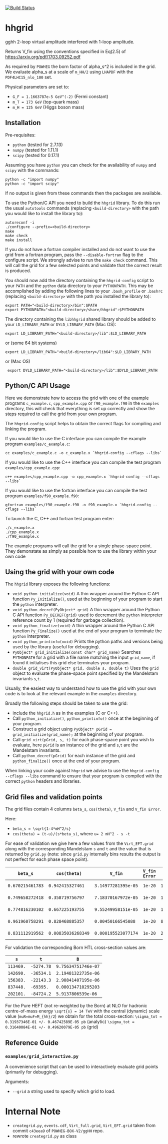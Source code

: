 [![Build Status](https://travis-ci.org/mppmu/hhgrid.svg?branch=master)](https://travis-ci.org/mppmu/hhgrid)

# hhgrid

gghh 2-loop virtual amplitude interfered with 1-loop amplitude.

Returns V_fin using the conventions specified in Eq(2.5) of https://arxiv.org/pdf/1703.09252.pdf

As required by `POWHEG` the born factor of alpha_s^2 is included in the grid. We evaluate alpha_s at a scale of `m_HH/2` using `LHAPDF` with the `PDF4LHC15_nlo_100` set.

Physical parameters are set to:
* `G_F = 1.1663787e-5 GeV^(-2)` (Fermi constant)
* `m_T = 173 GeV` (top-quark mass)
* `m_H = 125 GeV` (Higgs boson mass)

## Installation

Pre-requisites:
* `python` (tested for 2.7.13)
* `numpy` (tested for 1.11.1)
* `scipy` (tested for 0.17.1)

Assuming you have `python` you can check for the availability of `numpy` and `scipy` with the commands:
```shell
python -c "import numpy"
python -c "import scipy"
```
If no output is given from these commands then the packages are available.
 
To use the Python/C API you need to build the `hhgrid` library. 
 To do this run the usual `autotools` commands (replacing `<build-directory>` with the path you would like to install the library to):
```shell
autoreconf -i
./configure --prefix=<build-directory>
make
make check
make install
```
If you do not have a fortran compiler installed and do not want to use the grid from a fortran program, pass the `--disable-fortran` flag to the configure script.
 We strongly advise to run the `make check` command. This will call the grid for a few selected points and validate that the correct result is produced. 
 
You should now add the directory containing the `hhgrid-config` script to your `PATH` and the `python` data directory to your `PYTHONPATH`. This may be accomplished by adding the following lines to your `.bash_profile` or `.bashrc` (replacing `<build-directory>` with the path you installed the library to):
```shell
export PATH="<build-directory>/bin":$PATH
export PYTHONPATH="<build-directory>/share/hhgrid":$PYTHONPATH
```
 
The directory containing the `libhhgrid` shared library should be added to your `LD_LIBRARY_PATH` or `DYLD_LIBRARY_PATH` (Mac OS):
```shell
export LD_LIBRARY_PATH="<build-directory>/lib":$LD_LIBRARY_PATH
```
or (some 64 bit systems)
```shell
export LD_LIBRARY_PATH="<build-directory>/lib64":$LD_LIBRARY_PATH
```
or (Mac OS)
```shell
 export DYLD_LIBRARY_PATH="<build-directory>/lib":$DYLD_LIBRARY_PATH
```

## Python/C API Usage

Here we demonstrate how to access the grid with one of the example programs `c_example.c`, `cpp_example.cpp` or `f90_example.f90` in the `examples` directory,
this will check that everything is set up correctly and show the steps required to call the grid from your own program.

The `hhgrid-config` script helps to obtain the correct flags for compiling and linking the program.

If you would like to use the C interface you can compile the example program `examples/c_example.c`:
```shell
cc examples/c_example.c -o c_example.x `hhgrid-config --cflags --libs`
```

If you would like to use the C++ interface you can compile the test program `examples/cpp_example.cpp`:
```shell
c++ examples/cpp_example.cpp -o cpp_example.x `hhgrid-config --cflags --libs`
```

If you would like to use the fortran interface you can compile the test program `examples/f90_example.f90`:
```shell
gfortran examples/f90_example.f90 -o f90_example.x `hhgrid-config --cflags --libs`
```

To launch the C, C++ and fortran test program enter:
```shell
./c_example.x
./cpp_example.x
./f90_example.x
```
The example programs will call the grid for a single phase-space point. They demonstate as simply as possible how to use the library within your own code 

## Using the grid with your own code
 
The `hhgrid` library exposes the following functions:

* ```void python_initialize(void)```
  A thin wrapper around the Python C API function `Py_Initialize()`, used at the beginning of your program to start the `python` interpreter.
* ```void python_decref(PyObject* grid)```
  A thin wrapper around the Python C API function `Py_DECREF(grid)` used to decrement the `python` interpreter reference count by 1 (required for garbage collection).
* ```void python_finalize(void)```
  A thin wrapper around the Python C API function `Py_Finalize()` used at the end of your program to terminate the `python` interpreter.
* ```void python_printinfo(void)```
  Prints the python paths and versions being used by the library (useful for debugging).
* ```PyObject* grid_initialize(const char* grid_name)```
  Searches `PYTHONPATH` for a grid with a file name matching the input `grid_name`, if found it initialises this grid else terminates your program.
* ```double grid_virt(PyObject* grid, double s, double t)```
  Uses the `grid` object to evaluate the phase-space point specified by the Mandelstam invariants `s`,`t`.
 
Usually, the easiest way to understand how to use the grid with your own code is to look at the relevant example in the `examples` directory.

Broadly the following steps should be taken to use the grid:
* include the `hhgrid.h` as in the examples (C or C++).
* Call `python_initialize()`, `python_printinfo()` once at the beginning of your program.
* Construct a grid object using `PyObject* pGrid = grid_initialize(grid_name);` at the beginning of your program. 
* Call `grid_virt(pGrid, s, t)` for each phase-space point you wish to evaluate, here `pGrid` is an instance of the grid and `s`,`t` are the Mandelstam invariants.
* Call `python_decref(pGrid)` for each instance of the grid and `python_finalize()` once at the end of your program.

When linking your code against `hhgrid` we advise to use the `hhgrid-config --cflags --libs` command to ensure that your program is compiled with the correct `python` headers and libraries.

## Grid files and validation points
 
The grid files contain 4 columns `beta_s`, `cos(theta)`, `V_fin` and `V_fin Error`.
 
Here:
* `beta_s = \sqrt{1-4*mH^2/s}`
* `cos(theta) = (t-u)/(s*beta_s)`, where `u= 2 mH^2 - s -t`
 
For ease of validation we give here a few values from the `Virt_EFT.grid` along with the corresponding Mandelstam `s` and `t` and the value that is returned by `grid.py` (note: since `grid.py` internally bins results the output is not perfect for each phase space point).
 
| `beta_s` | `cos(theta)` | `V_fin` | `V_fin Error` | `s` | `t` | `grid.py result` |
| --- | --- | --- | --- | --- | --- | --- |
| `0.670215461783` | `0.942415327461`   | `3.14977281395e-05` | `1e-20` | `113469.` | `-5274.78` | `3.186491270e-05` |
| `0.749658272418` | `0.358719756797`   | `7.18370167972e-05` | `1e-20` | `142690.` | `-36534.1` | `7.230060450e-05` |
| `0.774816230102` | `0.667225193755`   | `9.55249958151e-05` | `1e-20` | `156383.` | `-22143.3` | `9.579402805e-05` | 
| `0.961960758291` | `0.828468885357`   | `0.00450166545088`  | `1e-20` | `837448.` | `-69395.`  | `4.524576122e-03` |
| `0.831112919562` | `0.00835036268349` | `0.000195523077174` | `1e-20` | `202101.` | `-84724.2` | `1.954913649e-04` |
 
For validation the corresponding Born HTL cross-section values are:
 
| `s` | `t` | `B` |
| --- | --- | --- |
| `113469.` | `-5274.78` | `9.75634751746e-07` |
| `142690.` | `-36534.1` | `2.19481322735e-06` |
| `156383.` | `-22143.3` | `2.90841407195e-06` |
| `837448.` | `-69395.`  | `0.000134710295203` |
| `202101.` | `-84724.2` | `5.9137806539e-06`  |

For the Pure HEFT (not re-weighted by the Born) at NLO for hadronic centre-of-mass energy ``\sqrt{s} = 14 TeV`` with the central (dynamic) scale value (``muR=muF=M_{hh}/2``) we obtain for the total cross-section:
``\sigma_tot = 0.31937346E-01 +/- 0.46742589E-05 pb`` (analytic)
``\sigma_tot = 0.31640084E-01 +/- 0.49620079E-05 pb`` (grid)

## Reference Guide

### `examples/grid_interactive.py`

A convenience script that can be used to interactively evaluate grid points (primarily for debugging).
 
Arguments:
* `--grid` a string used to specify which grid to load. 
 
# Internal Note

* `creategrid.py`, `events.cdf`, `Virt_full.grid`, `Virt_EFT.grid` taken from commit `c43eea9` of `POWHEG-BOX-V2/ggHH` repo.
* rewrote `creategrid.py` as class

